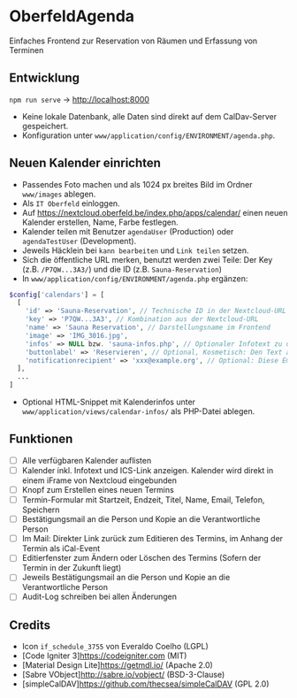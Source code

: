 # OberfeldAgenda

Einfaches Frontend zur Reservation von Räumen und Erfassung von Terminen

## Entwicklung

`npm run serve` -> <http://localhost:8000>

- Keine lokale Datenbank, alle Daten sind direkt auf dem CalDav-Server gespeichert.
- Konfiguration unter `www/application/config/ENVIRONMENT/agenda.php`.

## Neuen Kalender einrichten

- Passendes Foto machen und als 1024 px breites Bild im Ordner `www/images` ablegen.
- Als `IT Oberfeld` einloggen.
- Auf <https://nextcloud.oberfeld.be/index.php/apps/calendar/> einen neuen Kalender erstellen, Name, Farbe festlegen.
- Kalender teilen mit Benutzer `agendaUser` (Production) oder `agendaTestUser` (Development).
- Jeweils Häcklein bei `kann bearbeiten` und `Link teilen` setzen.
- Sich die öffentliche URL merken, benutzt werden zwei Teile: Der Key (z.B. `/P7QW...3A3/`) und die ID  (z.B. `Sauna-Reservation`)
- In `www/application/config/ENVIRONMENT/agenda.php` ergänzen:

```php
$config['calendars'] = [
  [
    'id' => 'Sauna-Reservation', // Technische ID in der Nextcloud-URL
    'key' => 'P7QW...3A3', // Kombination aus der Nextcloud-URL
    'name' => 'Sauna Reservation', // Darstellungsname im Frontend
    'image' => 'IMG_3016.jpg',
    'infos' => NULL bzw. 'sauna-infos.php', // Optionaler Infotext zu diesem Kalender in externer Datei.
    'buttonlabel' => 'Reservieren', // Optional, Kosmetisch: Den Text auf dem 'Reservieren'-Knopf ändern.
    'notificationrecipient' => 'xxx@example.org', // Optional: Diese Email-Adresse wird über Reservationen informiert.
  ],
  ...
]
```

- Optional HTML-Snippet mit Kalenderinfos unter `www/application/views/calendar-infos/` als PHP-Datei ablegen. 

## Funktionen

- [ ] Alle verfügbaren Kalender auflisten
- [ ] Kalender inkl. Infotext und ICS-Link anzeigen. Kalender wird direkt in einem iFrame von Nextcloud eingebunden
- [ ] Knopf zum Erstellen eines neuen Termins
- [ ] Termin-Formular mit Startzeit, Endzeit, Titel, Name, Email, Telefon, Speichern
- [ ] Bestätigungsmail an die Person und Kopie an die Verantwortliche Person
- [ ] Im Mail: Direkter Link zurück zum Editieren des Termins, im Anhang der Termin als iCal-Event
- [ ] Editierfenster zum Ändern oder Löschen des Termins (Sofern der Termin in der Zukunft liegt)
- [ ] Jeweils Bestätigungsmail an die Person und Kopie an die Verantwortliche Person
- [ ] Audit-Log schreiben bei allen Änderungen

## Credits

- Icon `if_schedule_3755` von Everaldo Coelho (LGPL)
- [Code Igniter 3]<https://codeigniter.com> (MIT)
- [Material Design Lite]<https://getmdl.io/> (Apache 2.0)
- [Sabre VObject]<http://sabre.io/vobject/> (BSD-3-Clause)
- [simpleCalDAV]<https://github.com/thecsea/simpleCalDAV> (GPL 2.0)
